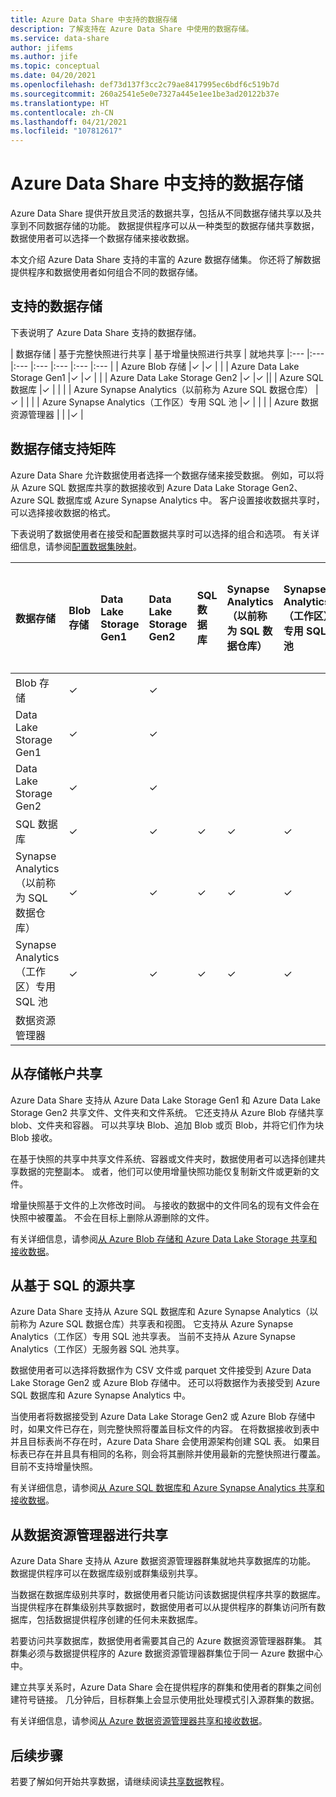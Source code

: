 ```yaml
---
title: Azure Data Share 中支持的数据存储
description: 了解支持在 Azure Data Share 中使用的数据存储。
ms.service: data-share
author: jifems
ms.author: jife
ms.topic: conceptual
ms.date: 04/20/2021
ms.openlocfilehash: def73d137f3cc2c79ae8417995ec6bdf6c519b7d
ms.sourcegitcommit: 260a2541e5e0e7327a445e1ee1be3ad20122b37e
ms.translationtype: HT
ms.contentlocale: zh-CN
ms.lasthandoff: 04/21/2021
ms.locfileid: "107812617"
---
```

# <a name="supported-data-stores-in-azure-data-share"></a>Azure Data Share 中支持的数据存储

Azure Data Share 提供开放且灵活的数据共享，包括从不同数据存储共享以及共享到不同数据存储的功能。 数据提供程序可以从一种类型的数据存储共享数据，数据使用者可以选择一个数据存储来接收数据。 

本文介绍 Azure Data Share 支持的丰富的 Azure 数据存储集。 你还将了解数据提供程序和数据使用者如何组合不同的数据存储。 

## <a name="supported-data-stores"></a>支持的数据存储 

下表说明了 Azure Data Share 支持的数据存储。 

| 数据存储 | 基于完整快照进行共享 | 基于增量快照进行共享 | 就地共享 
|:--- |:--- |:--- |:--- |:--- |:--- |:--- |
| Azure Blob 存储 |✓ |✓ | |
| Azure Data Lake Storage Gen1 |✓ |✓ | |
| Azure Data Lake Storage Gen2 |✓ |✓ ||
| Azure SQL 数据库 |✓ | | |
| Azure Synapse Analytics（以前称为 Azure SQL 数据仓库） |✓ | | |
| Azure Synapse Analytics（工作区）专用 SQL 池 |✓ | | |
| Azure 数据资源管理器 | | |✓ |

## <a name="data-store-support-matrix"></a>数据存储支持矩阵

Azure Data Share 允许数据使用者选择一个数据存储来接受数据。 例如，可以将从 Azure SQL 数据库共享的数据接收到 Azure Data Lake Storage Gen2、Azure SQL 数据库或 Azure Synapse Analytics 中。 客户设置接收数据共享时，可以选择接收数据的格式。 

下表说明了数据使用者在接受和配置数据共享时可以选择的组合和选项。 有关详细信息，请参阅[配置数据集映射](how-to-configure-mapping.md)。

| 数据存储 | Blob 存储 | Data Lake Storage Gen1 | Data Lake Storage Gen2 | SQL 数据库 | Synapse Analytics（以前称为 SQL 数据仓库） | Synapse Analytics（工作区）专用 SQL 池 | 数据资源管理器
|:--- |:--- |:--- |:--- |:--- |:--- |:--- | :--- |
| Blob 存储 | ✓ || ✓ |||
| Data Lake Storage Gen1 | ✓ | | ✓ |||
| Data Lake Storage Gen2 | ✓ | | ✓ |||
| SQL 数据库 | ✓ | | ✓ | ✓ | ✓ | ✓ ||
| Synapse Analytics（以前称为 SQL 数据仓库） | ✓ | | ✓ | ✓ | ✓ | ✓ ||
| Synapse Analytics（工作区）专用 SQL 池 | ✓ | | ✓ | ✓ | ✓ | ✓ ||
| 数据资源管理器 ||||||| ✓ |

## <a name="share-from-a-storage-account"></a>从存储帐户共享
Azure Data Share 支持从 Azure Data Lake Storage Gen1 和 Azure Data Lake Storage Gen2 共享文件、文件夹和文件系统。 它还支持从 Azure Blob 存储共享 blob、文件夹和容器。 可以共享块 Blob、追加 Blob 或页 Blob，并将它们作为块 Blob 接收。

在基于快照的共享中共享文件系统、容器或文件夹时，数据使用者可以选择创建共享数据的完整副本。 或者，他们可以使用增量快照功能仅复制新文件或更新的文件。 

增量快照基于文件的上次修改时间。 与接收的数据中的文件同名的现有文件会在快照中被覆盖。 不会在目标上删除从源删除的文件。 

有关详细信息，请参阅[从 Azure Blob 存储和 Azure Data Lake Storage 共享和接收数据](how-to-share-from-storage.md)。

## <a name="share-from-a-sql-based-source"></a>从基于 SQL 的源共享
Azure Data Share 支持从 Azure SQL 数据库和 Azure Synapse Analytics（以前称为 Azure SQL 数据仓库）共享表和视图。 它支持从 Azure Synapse Analytics（工作区）专用 SQL 池共享表。 当前不支持从 Azure Synapse Analytics（工作区）无服务器 SQL 池共享。 

数据使用者可以选择将数据作为 CSV 文件或 parquet 文件接受到 Azure Data Lake Storage Gen2 或 Azure Blob 存储中。 还可以将数据作为表接受到 Azure SQL 数据库和 Azure Synapse Analytics 中。

当使用者将数据接受到 Azure Data Lake Storage Gen2 或 Azure Blob 存储中时，如果文件已存在，则完整快照将覆盖目标文件的内容。 在将数据接收到表中并且目标表尚不存在时，Azure Data Share 会使用源架构创建 SQL 表。 如果目标表已存在并且具有相同的名称，则会将其删除并使用最新的完整快照进行覆盖。 目前不支持增量快照。

有关详细信息，请参阅[从 Azure SQL 数据库和 Azure Synapse Analytics 共享和接收数据](how-to-share-from-sql.md)。

## <a name="share-from-data-explorer"></a>从数据资源管理器进行共享
Azure Data Share 支持从 Azure 数据资源管理器群集就地共享数据库的功能。 数据提供程序可以在数据库级别或群集级别共享。 

当数据在数据库级别共享时，数据使用者只能访问该数据提供程序共享的数据库。 当提供程序在群集级别共享数据时，数据使用者可以从提供程序的群集访问所有数据库，包括数据提供程序创建的任何未来数据库。

若要访问共享数据库，数据使用者需要其自己的 Azure 数据资源管理器群集。 其群集必须与数据提供程序的 Azure 数据资源管理器群集位于同一 Azure 数据中心中。 

建立共享关系时，Azure Data Share 会在提供程序的群集和使用者的群集之间创建符号链接。 几分钟后，目标群集上会显示使用批处理模式引入源群集的数据。

有关详细信息，请参阅[从 Azure 数据资源管理器共享和接收数据](/azure/data-explorer/data-share)。 

## <a name="next-steps"></a>后续步骤

若要了解如何开始共享数据，请继续阅读[共享数据](share-your-data.md)教程。
